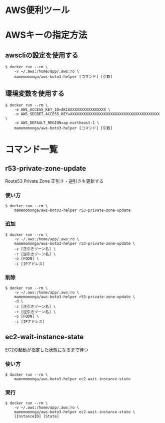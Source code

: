 # AWS便利ツール

# AWSキーの指定方法

## awscliの設定を使用する

	$ docker run --rm \
		-v ~/.aws:/home/app/.aws:ro \
		mamemomonga/aws-boto3-helper [コマンド] [引数]

## 環境変数を使用する

	$ docker run --rm \
		-e AWS_ACCESS_KEY_ID=AKIAXXXXXXXXXXXXXXXX \
		-e AWS_SECRET_ACCESS_KEY=XXXXXXXXXXXXXXXXXXXXXXXXXXXXXXXXXXXXXXXX \
		-e AWS_DEFAULT_REGION=ap-northeast-1 \
		mamemomonga/aws-boto3-helper [コマンド] [引数]

# コマンド一覧

## r53-private-zone-update 
Route53 Private Zone 正引き・逆引きを更新する

### 使い方

	$ docker run --rm \
		mamemomonga/aws-boto3-helper r53-private-zone-update

### 追加

	$ docker run --rm \
		-v ~/.aws:/home/app/.aws:ro \
		mamemomonga/aws-boto3-helper r53-private-zone-update \
		-z [正引きゾーン名] \
		-r [逆引きゾーン名] \
		-o [FQDN] \
		-i [IPアドレス]

### 削除

	$ docker run --rm \
		-v ~/.aws:/home/app/.aws:ro \
		mamemomonga/aws-boto3-helper r53-private-zone-update \
		-d \
		-z [正引きゾーン名] \
		-r [逆引きゾーン名] \
		-o [FQDN] \
		-i [IPアドレス]

## ec2-wait-instance-state

EC2の起動が指定した状態になるまで待つ

### 使い方

	$ docker run --rm \
		mamemomonga/aws-boto3-helper ec2-wait-instance-state

### 実行

	$ docker run --rm \
		-v ~/.aws:/home/app/.aws:ro \
		mamemomonga/aws-boto3-helper ec2-wait-instance-state \
		[InstanceID] [State]


